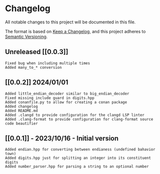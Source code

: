 # Changelog

All notable changes to this project will be documented in this file.

The format is based on [Keep a Changelog](https://keepachangelog.com/en/1.0.0/),
and this project adheres to [Semantic Versioning](https://semver.org/spec/v2.0.0.html).


## Unreleased [[0.0.3]]
    Fixed bug when including multiple times 
    Added many_to_* conversion

## [[0.0.2]] 2024/01/01
    Added little_endian_decoder similar to big_endian_decoder
    Fixed missing include guard in digits.hpp
    Added conanfile.py to allow for creating a conan package
    Added changelog
    Added README.md
    Added .clangd to provide configuration for the clangd LSP linter
    Added .clang-format to provide configuration for clang-format source code beautifier

## [[0.0.1]] - 2023/10/16 - Initial version 
    Added endian.hpp for converting between endianess (undefined bahavior town)
    Added digits.hpp just for splitting an integer into its constituent digits
    Added number_parser.hpp for parsing a string to an optional number
